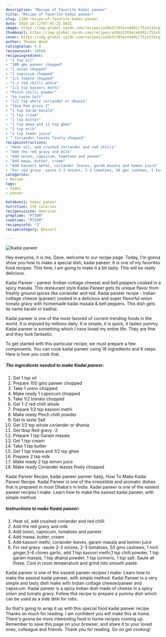 ```yaml
---
description: "Recipe of Favorite Kadai paneer"
title: "Recipe of Favorite Kadai paneer"
slug: 1100-recipe-of-favorite-kadai-paneer
date: 2020-10-12T07:45:23.503Z
image: https://img-global.cpcdn.com/recipes/a2bb31785ece6402/751x532cq70/kadai-paneer-recipe-main-photo.jpg
thumbnail: https://img-global.cpcdn.com/recipes/a2bb31785ece6402/751x532cq70/kadai-paneer-recipe-main-photo.jpg
cover: https://img-global.cpcdn.com/recipes/a2bb31785ece6402/751x532cq70/kadai-paneer-recipe-main-photo.jpg
author: Thomas Wood
ratingvalue: 4.9
reviewcount: 10668
recipeingredient:
- "1 tsp oil"
- "100 gms paneer chopped"
- "1 onion chopped"
- "1 capsicum chopped"
- "1/2 tomato chopped"
- "1-2 red chilli whole"
- "1/2 tsp kasoori methi"
- "Pinch chilli powder"
- "to taste Salt"
- "1/2 tsp whole coriander or dhania"
- "tbsp Red gravy 2"
- "1 tsp Garam masala"
- "1 tsp cream"
- "1 tsp butter"
- "1 tsp mawa and 12 tsp ghee"
- "2 tsp milk"
- "2 tsp lemon juice"
- " Coriander leaves finely chopped"
recipeinstructions:
- "Heat oil, add crushed coriander and red chilli"
- "Add the red gravy and milk"
- "Add onion, capsicum, tomatoes and paneer"
- "Add mawa, butter, cream"
- "Add kasoori methi, coriander leaves, garam masala and kemon juice"
- "For red gravy -saute 2-3 onions, 2-3 tomatoes, 50 gms cashews, 1 inch ginger,5-6 cloves garlic, add 1 tsp kasoori methi,1 tsp chilli powder, 1 tsp garam masala, 1 tsp dhania powder, 1 tsp turmeric, 1 tsp salt. Saute all these. Cool in room temperature and grind into smooth paste."
categories:
- Recipe
tags:
- kadai
- paneer

katakunci: kadai paneer 
nutrition: 255 calories
recipecuisine: American
preptime: "PT38M"
cooktime: "PT43M"
recipeyield: "3"
recipecategory: Dessert

---
```



![Kadai paneer](https://img-global.cpcdn.com/recipes/a2bb31785ece6402/751x532cq70/kadai-paneer-recipe-main-photo.jpg)

Hey everyone, it is me, Dave, welcome to our recipe page. Today, I'm gonna show you how to make a special dish, kadai paneer. It is one of my favorites food recipes. This time, I am going to make it a bit tasty. This will be really delicious.

Kadai Paneer - paneer (Indian cottage cheese) and bell peppers cooked in a spicy masala. This restaurant style Kadai Paneer gets its unique flavor from freshly ground spices like coriander and red. Kadai paneer recipe - Indian cottage cheese (paneer) cooked in a delicious and super flavorful onion tomato gravy with homemade kadai masala &amp; bell peppers. This dish gets its name karahi or kadhai.

Kadai paneer is one of the most favored of current trending foods in the world. It is enjoyed by millions daily. It is simple, it is quick, it tastes yummy. Kadai paneer is something which I have loved my entire life. They are fine and they look fantastic.


To get started with this particular recipe, we must prepare a few components. You can cook kadai paneer using 18 ingredients and 6 steps. Here is how you cook that.

<!--inarticleads1-->

##### The ingredients needed to make Kadai paneer:

1. Get 1 tsp oil
1. Prepare 100 gms paneer chopped
1. Take 1 onion chopped
1. Make ready 1 capsicum chopped
1. Take 1/2 tomato chopped
1. Get 1-2 red chilli whole
1. Prepare 1/2 tsp kasoori methi
1. Make ready Pinch chilli powder
1. Get to taste Salt
1. Get 1/2 tsp whole coriander or dhania
1. Get tbsp Red gravy -2
1. Prepare 1 tsp Garam masala
1. Get 1 tsp cream
1. Take 1 tsp butter
1. Get 1 tsp mawa and 1/2 tsp ghee
1. Prepare 2 tsp milk
1. Make ready 2 tsp lemon juice
1. Make ready  Coriander leaves finely chopped


Kadai Paneer Recipe, kadai paneer panner Sabji, How To Make Kadai Paneer Recipe. Kadai Paneer is one of the irresistible and aromatic dishes that is prepared in most Dhaba&#39;s in India. Kadai paneer is one of the easiest paneer recipes I make. Learn how to make the easiest kadai paneer, with simple method. 

<!--inarticleads2-->

##### Instructions to make Kadai paneer:

1. Heat oil, add crushed coriander and red chilli
1. Add the red gravy and milk
1. Add onion, capsicum, tomatoes and paneer
1. Add mawa, butter, cream
1. Add kasoori methi, coriander leaves, garam masala and kemon juice
1. For red gravy -saute 2-3 onions, 2-3 tomatoes, 50 gms cashews, 1 inch ginger,5-6 cloves garlic, add 1 tsp kasoori methi,1 tsp chilli powder, 1 tsp garam masala, 1 tsp dhania powder, 1 tsp turmeric, 1 tsp salt. Saute all these. Cool in room temperature and grind into smooth paste.


Kadai paneer is one of the easiest paneer recipes I make. Learn how to make the easiest kadai paneer, with simple method. Kadai Paneer is a very simple and tasty dish make with Indian cottage cheese/paneer and capsicum. Kadai paneer is a spicy Indian dish made of cheese in a spicy onion and tomato gravy. Follow this recipe to prepare a yummy dish which can be used as a side dish for rotis. 

So that's going to wrap it up with this special food kadai paneer recipe. Thanks so much for reading. I am confident you will make this at home. There's gonna be more interesting food in home recipes coming up. Remember to save this page on your browser, and share it to your loved ones, colleague and friends. Thank you for reading. Go on get cooking!
